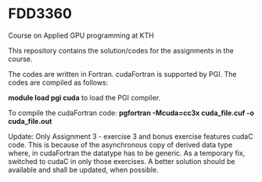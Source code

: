 # FDD3360
Course on Applied GPU programming at KTH

This repository contains the solution/codes for the assignments in the course.

The codes are written in Fortran. cudaFortran is supported by PGI.
The codes are compiled as follows:

**module load pgi cuda**
to load the PGI compiler.

To compile the cudaFortran code:
**pgfortran -Mcuda=cc3x cuda_file.cuf -o cuda_file.out**


Update: Only Assignment 3 - exercise 3 and bonus exercise features cudaC code.
This is because of the asynchronous copy of derived data type where, in cudaFortran the datatype has to be generic.
As a temporary fix, switched to cudaC in only those exercises. A better solution should be available and shall be updated, when possible.
